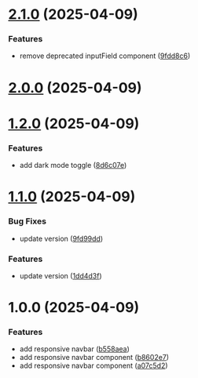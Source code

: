 # [2.1.0](https://github.com/rohit1321/React-Common-Compontent/compare/v2.0.0...v2.1.0) (2025-04-09)


### Features

* remove deprecated inputField component ([9fdd8c6](https://github.com/rohit1321/React-Common-Compontent/commit/9fdd8c67de53e303b817eea46a2db63bed449022))

# [2.0.0](https://github.com/rohit1321/React-Common-Compontent/compare/v1.2.0...v2.0.0) (2025-04-09)

# [1.2.0](https://github.com/rohit1321/React-Common-Compontent/compare/v1.1.0...v1.2.0) (2025-04-09)


### Features

* add dark mode toggle ([8d6c07e](https://github.com/rohit1321/React-Common-Compontent/commit/8d6c07e6b2dd13978c2ac7f692dc2587b218c50d))

# [1.1.0](https://github.com/rohit1321/React-Common-Compontent/compare/v1.0.0...v1.1.0) (2025-04-09)


### Bug Fixes

* update version ([9fd99dd](https://github.com/rohit1321/React-Common-Compontent/commit/9fd99dd971a40628f210f2fd7739a61e979fb700))


### Features

* update version ([1dd4d3f](https://github.com/rohit1321/React-Common-Compontent/commit/1dd4d3f5fbc5c04bd6ca4f9e5f29498df6879fe7))

# 1.0.0 (2025-04-09)


### Features

* add responsive navbar ([b558aea](https://github.com/rohit1321/React-Common-Compontent/commit/b558aea8da5c84d89211e7934dfa60c471a6bc8f))
* add responsive navbar component ([b8602e7](https://github.com/rohit1321/React-Common-Compontent/commit/b8602e7e293f69767401437c7e86e7ffa920af93))
* add responsive navbar component ([a07c5d2](https://github.com/rohit1321/React-Common-Compontent/commit/a07c5d2beb155e8d9ac16224a7516883feaf1d59))
